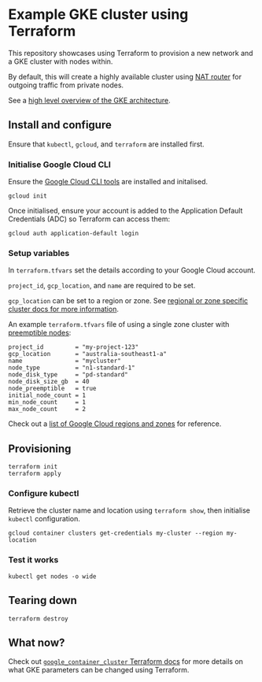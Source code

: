 # Example GKE cluster using Terraform

This repository showcases using Terraform to provision a new network and a GKE cluster with nodes within.

By default, this will create a highly available cluster using [NAT router](https://cloud.google.com/nat/docs/overview#example-gke) for outgoing traffic from private nodes.

See a [high level overview of the GKE architecture](https://cloud.google.com/kubernetes-engine/docs/concepts/cluster-architecture).

## Install and configure

Ensure that `kubectl`, `gcloud`, and `terraform` are installed first.

### Initialise Google Cloud CLI

Ensure the [Google Cloud CLI tools](https://cloud.google.com/sdk/docs/quickstarts) are installed and initalised.

```shell
gcloud init
```

Once initialised, ensure your account is added to the Application Default Credentials (ADC) so Terraform can access them:

```shell
gcloud auth application-default login
```

### Setup variables

In `terraform.tfvars` set the details according to your Google Cloud account.

`project_id`, `gcp_location`, and `name` are required to be set.

`gcp_location` can be set to a region or zone. See [regional or zone specific cluster docs for more information](https://cloud.google.com/kubernetes-engine/docs/concepts/types-of-clusters#availability).

An example `terraform.tfvars` file of using a single zone cluster with [preemptible nodes](https://cloud.google.com/compute/docs/instances/preemptible):

```
project_id         = "my-project-123"
gcp_location       = "australia-southeast1-a"
name               = "mycluster"
node_type          = "n1-standard-1"
node_disk_type     = "pd-standard"
node_disk_size_gb  = 40
node_preemptible   = true
initial_node_count = 1
min_node_count     = 1
max_node_count     = 2
```

Check out a [list of Google Cloud regions and zones](https://cloud.google.com/compute/docs/regions-zones) for reference.

## Provisioning

```shell
terraform init
terraform apply
```

### Configure kubectl

Retrieve the cluster name and location using `terraform show`, then initialise `kubectl` configuration.

```shell
gcloud container clusters get-credentials my-cluster --region my-location
```

### Test it works

```shell
kubectl get nodes -o wide
```

## Tearing down

```shell
terraform destroy
```

## What now?

Check out [`google_container_cluster` Terraform docs](https://www.terraform.io/docs/providers/google/r/container_cluster.html) 
for more details on what GKE parameters can be changed using Terraform.
